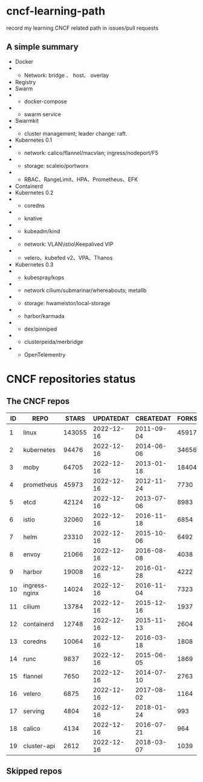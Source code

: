 # cncf-learning-path
record my learning CNCF related path in issues/pull requests

## A simple summary
- Docker
- - Network: bridge 、 host、 overlay
- Registry
- Swarm
- - docker-compose
- - swarm service
- Swarmkit
- - cluster management; leader change: raft.
- Kubernetes 0.1
- - network: calico/flannel/macvlan; ingress/nodeport/F5
- - storage: scaleio/portworx
- - RBAC、RangeLimit、HPA、Prometheus、EFK
- Containerd
- Kubernetes 0.2
- - coredns
- - knative
- - kubeadm/kind
- - network: VLAN\istio\Keepalived VIP
- - velero、kubefed v2、VPA、Thanos
- Kubernetes 0.3
- - kubespray/kops
- - network cilium/submarinar/whereabouts; metallb
- - storage: hwameistor/local-storage
- - harbor/karmada
- - dex/pinniped
- - clusterpeida/merbridge
- - OpenTelementry

# CNCF repositories status
<!--START_SECTION:github_repos-->
## The CNCF repos
| ID |     REPO      | STARS  | UPDATEDAT  | CREATEDAT  | FORKSCOUNT |
|----|---------------|--------|------------|------------|------------|
|  1 | linux         | 143055 | 2022-12-16 | 2011-09-04 |      45917 |
|  2 | kubernetes    |  94476 | 2022-12-16 | 2014-06-06 |      34656 |
|  3 | moby          |  64705 | 2022-12-16 | 2013-01-18 |      18404 |
|  4 | prometheus    |  45973 | 2022-12-16 | 2012-11-24 |       7730 |
|  5 | etcd          |  42124 | 2022-12-16 | 2013-07-06 |       8983 |
|  6 | istio         |  32060 | 2022-12-16 | 2016-11-18 |       6854 |
|  7 | helm          |  23310 | 2022-12-16 | 2015-10-06 |       6492 |
|  8 | envoy         |  21066 | 2022-12-16 | 2016-08-08 |       4038 |
|  9 | harbor        |  19008 | 2022-12-16 | 2016-01-28 |       4222 |
| 10 | ingress-nginx |  14024 | 2022-12-16 | 2016-11-04 |       7323 |
| 11 | cilium        |  13784 | 2022-12-16 | 2015-12-16 |       1937 |
| 12 | containerd    |  12748 | 2022-12-16 | 2015-11-13 |       2604 |
| 13 | coredns       |  10064 | 2022-12-16 | 2016-03-18 |       1808 |
| 14 | runc          |   9837 | 2022-12-16 | 2015-06-05 |       1869 |
| 15 | flannel       |   7650 | 2022-12-16 | 2014-07-10 |       2763 |
| 16 | velero        |   6875 | 2022-12-16 | 2017-08-02 |       1164 |
| 17 | serving       |   4804 | 2022-12-16 | 2018-01-24 |        993 |
| 18 | calico        |   4134 | 2022-12-16 | 2016-07-21 |        964 |
| 19 | cluster-api   |   2612 | 2022-12-16 | 2018-03-07 |       1039 |



## Skipped repos
<!--END_SECTION:github_repos-->
